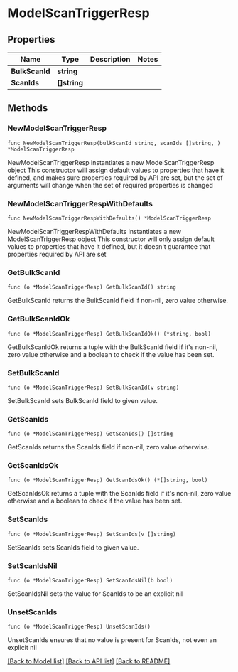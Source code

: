 # ModelScanTriggerResp

## Properties

Name | Type | Description | Notes
------------ | ------------- | ------------- | -------------
**BulkScanId** | **string** |  | 
**ScanIds** | **[]string** |  | 

## Methods

### NewModelScanTriggerResp

`func NewModelScanTriggerResp(bulkScanId string, scanIds []string, ) *ModelScanTriggerResp`

NewModelScanTriggerResp instantiates a new ModelScanTriggerResp object
This constructor will assign default values to properties that have it defined,
and makes sure properties required by API are set, but the set of arguments
will change when the set of required properties is changed

### NewModelScanTriggerRespWithDefaults

`func NewModelScanTriggerRespWithDefaults() *ModelScanTriggerResp`

NewModelScanTriggerRespWithDefaults instantiates a new ModelScanTriggerResp object
This constructor will only assign default values to properties that have it defined,
but it doesn't guarantee that properties required by API are set

### GetBulkScanId

`func (o *ModelScanTriggerResp) GetBulkScanId() string`

GetBulkScanId returns the BulkScanId field if non-nil, zero value otherwise.

### GetBulkScanIdOk

`func (o *ModelScanTriggerResp) GetBulkScanIdOk() (*string, bool)`

GetBulkScanIdOk returns a tuple with the BulkScanId field if it's non-nil, zero value otherwise
and a boolean to check if the value has been set.

### SetBulkScanId

`func (o *ModelScanTriggerResp) SetBulkScanId(v string)`

SetBulkScanId sets BulkScanId field to given value.


### GetScanIds

`func (o *ModelScanTriggerResp) GetScanIds() []string`

GetScanIds returns the ScanIds field if non-nil, zero value otherwise.

### GetScanIdsOk

`func (o *ModelScanTriggerResp) GetScanIdsOk() (*[]string, bool)`

GetScanIdsOk returns a tuple with the ScanIds field if it's non-nil, zero value otherwise
and a boolean to check if the value has been set.

### SetScanIds

`func (o *ModelScanTriggerResp) SetScanIds(v []string)`

SetScanIds sets ScanIds field to given value.


### SetScanIdsNil

`func (o *ModelScanTriggerResp) SetScanIdsNil(b bool)`

 SetScanIdsNil sets the value for ScanIds to be an explicit nil

### UnsetScanIds
`func (o *ModelScanTriggerResp) UnsetScanIds()`

UnsetScanIds ensures that no value is present for ScanIds, not even an explicit nil

[[Back to Model list]](../README.md#documentation-for-models) [[Back to API list]](../README.md#documentation-for-api-endpoints) [[Back to README]](../README.md)


